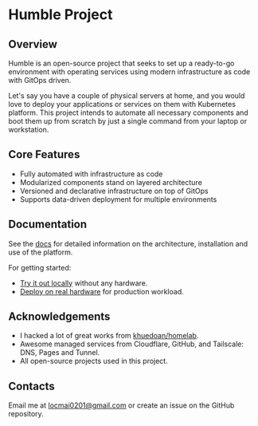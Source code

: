 # Humble Project

## Overview

Humble is an open-source project that seeks to set up a ready-to-go environment with operating services using modern infrastructure as code with GitOps driven.

Let's say you have a couple of physical servers at home, and you would love to deploy your applications or services on them with Kubernetes platform. This project intends to automate all necessary components and boot them up from scratch by just a single command from your laptop or workstation.

## Core Features

- Fully automated with infrastructure as code
- Modularized components stand on layered architecture
- Versioned and declarative infrastructure on top of GitOps
- Supports data-driven deployment for multiple environments

## Documentation

See the [docs](https://humble.maibaloc.com) for detailed information on the architecture, installation and use of the platform.

For getting started:

- [Try it out locally](https://humble.maibaloc.com/getting-started/development/) without any hardware.
- [Deploy on real hardware](https://humble.maibaloc.com/getting-started/production/) for production workload.

## Acknowledgements

- I hacked a lot of great works from [khuedoan/homelab](https://github.com/khuedoan/homelab).
- Awesome managed services from Cloudflare, GitHub, and Tailscale: DNS, Pages and Tunnel.
- All open-source projects used in this project.

## Contacts

Email me at [locmai0201@gmail.com](mailto:locmai0201@gmail.com) or create an issue on the GitHub repository.
